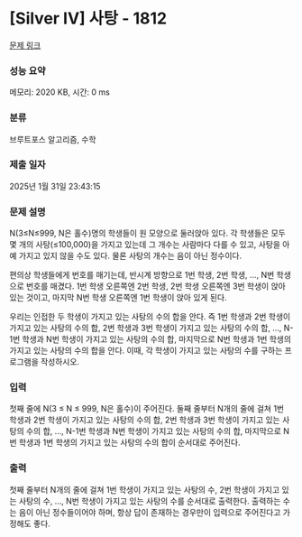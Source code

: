 # [Silver IV] 사탕 - 1812 

[문제 링크](https://www.acmicpc.net/problem/1812) 

### 성능 요약

메모리: 2020 KB, 시간: 0 ms

### 분류

브루트포스 알고리즘, 수학

### 제출 일자

2025년 1월 31일 23:43:15

### 문제 설명

<p>N(3≤N≤999, N은 홀수)명의 학생들이 원 모양으로 둘러앉아 있다. 각 학생들은 모두 몇 개의 사탕(≤100,000)을 가지고 있는데 그 개수는 사람마다 다를 수 있고, 사탕을 아예 가지고 있지 않을 수도 있다. 물론 사탕의 개수는 음이 아닌 정수이다.</p>

<p>편의상 학생들에게 번호를 매기는데, 반시계 방향으로 1번 학생, 2번 학생, …, N번 학생으로 번호를 매겼다. 1번 학생 오른쪽엔 2번 학생, 2번 학생 오른쪽엔 3번 학생이 앉아 있는 것이고, 마지막 N번 학생 오른쪽엔 1번 학생이 앉아 있게 된다.</p>

<p>우리는 인접한 두 학생이 가지고 있는 사탕의 수의 합을 안다. 즉 1번 학생과 2번 학생이 가지고 있는 사탕의 수의 합, 2번 학생과 3번 학생이 가지고 있는 사탕의 수의 합, …, N-1번 학생과 N번 학생이 가지고 있는 사탕의 수의 합, 마지막으로 N번 학생과 1번 학생의 가지고 있는 사탕의 수의 합을 안다. 이때, 각 학생이 가지고 있는 사탕의 수를 구하는 프로그램을 작성하시오.</p>

### 입력 

 <p>첫째 줄에 N(3 ≤ N ≤ 999, N은 홀수)이 주어진다. 둘째 줄부터 N개의 줄에 걸쳐 1번 학생과 2번 학생이 가지고 있는 사탕의 수의 합, 2번 학생과 3번 학생이 가지고 있는 사탕의 수의 합, …, N-1번 학생과 N번 학생이 가지고 있는 사탕의 수의 합, 마지막으로 N번 학생과 1번 학생의 가지고 있는 사탕의 수의 합이 순서대로 주어진다.</p>

### 출력 

 <p>첫째 줄부터 N개의 줄에 걸쳐 1번 학생이 가지고 있는 사탕의 수, 2번 학생이 가지고 있는 사탕의 수, …, N번 학생이 가지고 있는 사탕의 수를 순서대로 출력한다. 출력하는 수는 음이 아닌 정수들이어야 하며, 항상 답이 존재하는 경우만이 입력으로 주어진다고 가정해도 좋다.</p>

